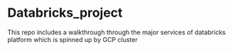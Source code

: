 # Databricks_project
This repo includes a walkthrough through the major services of databricks platform which is spinned up by GCP cluster
